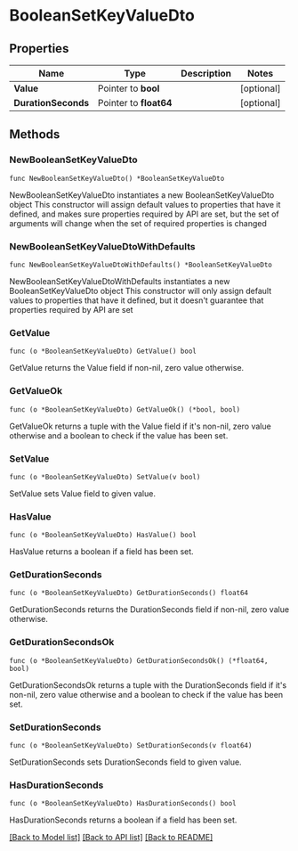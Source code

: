 # BooleanSetKeyValueDto

## Properties

Name | Type | Description | Notes
------------ | ------------- | ------------- | -------------
**Value** | Pointer to **bool** |  | [optional] 
**DurationSeconds** | Pointer to **float64** |  | [optional] 

## Methods

### NewBooleanSetKeyValueDto

`func NewBooleanSetKeyValueDto() *BooleanSetKeyValueDto`

NewBooleanSetKeyValueDto instantiates a new BooleanSetKeyValueDto object
This constructor will assign default values to properties that have it defined,
and makes sure properties required by API are set, but the set of arguments
will change when the set of required properties is changed

### NewBooleanSetKeyValueDtoWithDefaults

`func NewBooleanSetKeyValueDtoWithDefaults() *BooleanSetKeyValueDto`

NewBooleanSetKeyValueDtoWithDefaults instantiates a new BooleanSetKeyValueDto object
This constructor will only assign default values to properties that have it defined,
but it doesn't guarantee that properties required by API are set

### GetValue

`func (o *BooleanSetKeyValueDto) GetValue() bool`

GetValue returns the Value field if non-nil, zero value otherwise.

### GetValueOk

`func (o *BooleanSetKeyValueDto) GetValueOk() (*bool, bool)`

GetValueOk returns a tuple with the Value field if it's non-nil, zero value otherwise
and a boolean to check if the value has been set.

### SetValue

`func (o *BooleanSetKeyValueDto) SetValue(v bool)`

SetValue sets Value field to given value.

### HasValue

`func (o *BooleanSetKeyValueDto) HasValue() bool`

HasValue returns a boolean if a field has been set.

### GetDurationSeconds

`func (o *BooleanSetKeyValueDto) GetDurationSeconds() float64`

GetDurationSeconds returns the DurationSeconds field if non-nil, zero value otherwise.

### GetDurationSecondsOk

`func (o *BooleanSetKeyValueDto) GetDurationSecondsOk() (*float64, bool)`

GetDurationSecondsOk returns a tuple with the DurationSeconds field if it's non-nil, zero value otherwise
and a boolean to check if the value has been set.

### SetDurationSeconds

`func (o *BooleanSetKeyValueDto) SetDurationSeconds(v float64)`

SetDurationSeconds sets DurationSeconds field to given value.

### HasDurationSeconds

`func (o *BooleanSetKeyValueDto) HasDurationSeconds() bool`

HasDurationSeconds returns a boolean if a field has been set.


[[Back to Model list]](../README.md#documentation-for-models) [[Back to API list]](../README.md#documentation-for-api-endpoints) [[Back to README]](../README.md)


